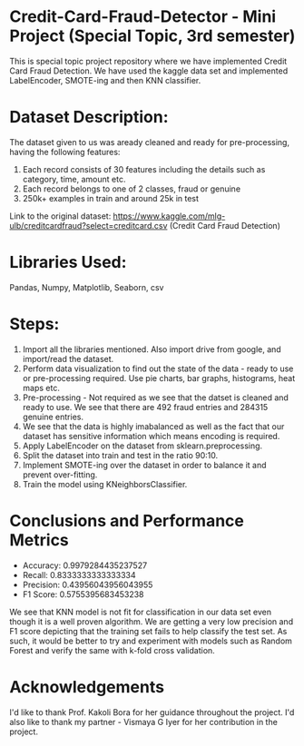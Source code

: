 # Credit-Card-Fraud-Detector - Mini Project (Special Topic, 3rd semester)

This is special topic project repository where we have implemented Credit Card Fraud Detection. 
We have used the kaggle data set and implemented LabelEncoder, SMOTE-ing and then KNN classifier.

# Dataset Description:
The dataset given to us was aready cleaned and ready for pre-processing, having the following features: 
1. Each record consists of 30 features including the details such as category, time, amount etc. 
2. Each record belongs to one of 2 classes, fraud or genuine
3. 250k+ examples in train and around 25k in test

Link to the original dataset: https://www.kaggle.com/mlg-ulb/creditcardfraud?select=creditcard.csv (Credit Card Fraud Detection)

# Libraries Used: 
Pandas, Numpy, Matplotlib, Seaborn, csv

# Steps:
1. Import all the libraries mentioned. Also import drive from google, and import/read the dataset. 
2. Perform data visualization to find out the state of the data - ready to use or pre-processing required. Use pie charts, bar graphs, histograms, heat maps etc. 
3. Pre-processing - Not required as we see that the datset is cleaned and ready to use. We see that there are 492 fraud entries and 284315 genuine entries. 
4. We see that the data is highly imabalanced as well as the fact that our dataset has sensitive information which means encoding is required. 
5. Apply LabelEncoder on the dataset from sklearn.preprocessing.
6. Split the dataset into train and test in the ratio 90:10.
7. Implement SMOTE-ing over the dataset in order to balance it and prevent over-fitting.
8. Train the model using KNeighborsClassifier. 

# Conclusions and Performance Metrics
* Accuracy: 0.9979284435237527
* Recall:  0.8333333333333334
* Precision:  0.43956043956043955
* F1 Score:  0.5755395683453238

We see that KNN model is not fit for classification in our data set even though it is a well proven algorithm. We are getting a very low precision and F1 score depicting that the training set fails to help classify the test set. As such, it would be better to try and experiment with models such as Random Forest and verify the same with k-fold cross validation.

# Acknowledgements
I'd like to thank Prof. Kakoli Bora for her guidance throughout the project. I'd also like to thank my partner - Vismaya G Iyer for her contribution in the project.

